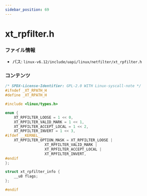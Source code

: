 ```yaml
---
sidebar_position: 69
---
```

# xt_rpfilter.h

### ファイル情報

- パス: `linux-v6.12/include/uapi/linux/netfilter/xt_rpfilter.h`

### コンテンツ

```h
/* SPDX-License-Identifier: GPL-2.0 WITH Linux-syscall-note */
#ifndef _XT_RPATH_H
#define _XT_RPATH_H

#include <linux/types.h>

enum {
	XT_RPFILTER_LOOSE = 1 << 0,
	XT_RPFILTER_VALID_MARK = 1 << 1,
	XT_RPFILTER_ACCEPT_LOCAL = 1 << 2,
	XT_RPFILTER_INVERT = 1 << 3,
#ifdef __KERNEL__
	XT_RPFILTER_OPTION_MASK = XT_RPFILTER_LOOSE |
				  XT_RPFILTER_VALID_MARK |
				  XT_RPFILTER_ACCEPT_LOCAL |
				  XT_RPFILTER_INVERT,
#endif
};

struct xt_rpfilter_info {
	__u8 flags;
};

#endif

```
